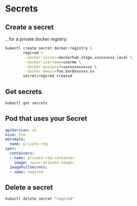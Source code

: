 Secrets
=======

Create a secret
---------------

...for a private docker registry:

```bash
kubectl create secret docker-registry \
        regcred \
        --docker-server=dockerhub.stage.xxxxxxxxx.local \
        --docker-username=userme \
        --docker-password=xxxxxxxxxxxxx \
        --docker-email=foo.bar@xxxxxx.xx
        secret/regcred created
```

Get secrets
-----------

```bash
kubectl get secrets
```

Pod that uses your Secret
-------------------------

```yaml
apiVersion: v1
kind: Pod
metadata:
  name: private-reg
spec:
  containers:
  - name: private-reg-container
    image: <your-private-image>
  imagePullSecrets:
  - name: regcred
```


Delete a secret
---------------

```bash
kubectl delete secret "regcred"
```
